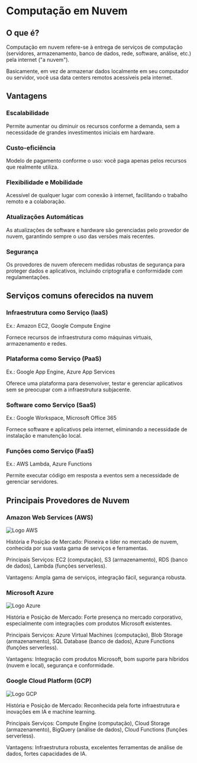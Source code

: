 # Computação em Nuvem

## O que é?

Computação em nuvem refere-se à entrega de serviços de computação (servidores, armazenamento, banco de dados, rede, software, análise, etc.) pela internet ("a nuvem").

Basicamente, em vez de armazenar dados localmente em seu computador ou servidor, você usa data centers remotos acessíveis pela internet.

## Vantagens

### Escalabilidade
Permite aumentar ou diminuir os recursos conforme a demanda, sem a necessidade de grandes investimentos iniciais em hardware.

### Custo-eficiência
Modelo de pagamento conforme o uso: você paga apenas pelos recursos que realmente utiliza.

### Flexibilidade e Mobilidade
Acessível de qualquer lugar com conexão à internet, facilitando o trabalho remoto e a colaboração.

### Atualizações Automáticas
As atualizações de software e hardware são gerenciadas pelo provedor de nuvem, garantindo sempre o uso das versões mais recentes.

### Segurança
Os provedores de nuvem oferecem medidas robustas de segurança para proteger dados e aplicativos, incluindo criptografia e conformidade com regulamentações.

## Serviços comuns oferecidos na nuvem

### Infraestrutura como Serviço (IaaS)

Ex.: Amazon EC2, Google Compute Engine

Fornece recursos de infraestrutura como máquinas virtuais, armazenamento e redes.

### Plataforma como Serviço (PaaS)

Ex.: Google App Engine, Azure App Services

Oferece uma plataforma para desenvolver, testar e gerenciar aplicativos sem se preocupar com a infraestrutura subjacente.

### Software como Serviço (SaaS)

Ex.: Google Workspace, Microsoft Office 365

Fornece software e aplicativos pela internet, eliminando a necessidade de instalação e manutenção local.

### Funções como Serviço (FaaS)

Ex.: AWS Lambda, Azure Functions

Permite executar código em resposta a eventos sem a necessidade de gerenciar servidores.

## Principais Provedores de Nuvem

### Amazon Web Services (AWS)
![Logo AWS](https://upload.wikimedia.org/wikipedia/commons/thumb/9/93/Amazon_Web_Services_Logo.svg/320px-Amazon_Web_Services_Logo.svg.png "Logo AWS")

História e Posição de Mercado: Pioneira e líder no mercado de nuvem, conhecida por sua vasta gama de serviços e ferramentas.

Principais Serviços: EC2 (computação), S3 (armazenamento), RDS (banco de dados), Lambda (funções serverless).

Vantagens: Ampla gama de serviços, integração fácil, segurança robusta.

### Microsoft Azure
![Logo Azure](hhttps://upload.wikimedia.org/wikipedia/commons/thumb/a/a8/Microsoft_Azure_Logo.svg/640px-Microsoft_Azure_Logo.svg.png "Logo Azure")

História e Posição de Mercado: Forte presença no mercado corporativo, especialmente com integrações com produtos Microsoft existentes.

Principais Serviços: Azure Virtual Machines (computação), Blob Storage (armazenamento), SQL Database (banco de dados), Azure Functions (funções serverless).

Vantagens: Integração com produtos Microsoft, bom suporte para híbridos (nuvem e local), segurança e conformidade.

### Google Cloud Platform (GCP)
![Logo GCP](https://upload.wikimedia.org/wikipedia/commons/thumb/5/51/Google_Cloud_logo.svg/1280px-Google_Cloud_logo.svg.png "Logo GCP")

História e Posição de Mercado: Reconhecida pela forte infraestrutura e inovações em IA e machine learning.

Principais Serviços: Compute Engine (computação), Cloud Storage (armazenamento), BigQuery (análise de dados), Cloud Functions (funções serverless).

Vantagens: Infraestrutura robusta, excelentes ferramentas de análise de dados, fortes capacidades de IA.